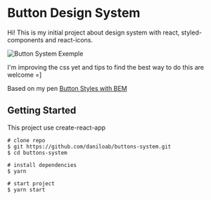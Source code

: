 # Button Design System
Hi! This is my initial project about design system with react, styled-components and react-icons.

![Button System Exemple](https://i.imgur.com/ZhJPBmz.png)

I'm improving the css yet and tips to find the best way to do this are welcome =]

Based on my pen [Button Styles with BEM](https://codepen.io/daniloab/pen/KYPmpR)

## Getting Started

This project use create-react-app
```
# clone repo
$ git https://github.com/daniloab/buttons-system.git
$ cd buttons-system

# install dependencies
$ yarn

# start project
$ yarn start
```

<!-- ## License

MIT License © Danilo Assis -->